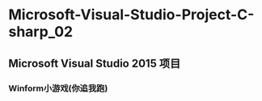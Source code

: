 # Microsoft-Visual-Studio-Project-C-sharp_02
## Microsoft Visual Studio 2015 项目
### Winform小游戏(你追我跑)
